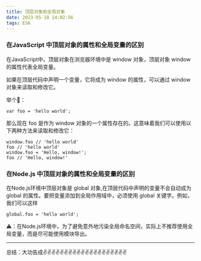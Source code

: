 ```yaml
---
title: 顶层对象和全局对象
date: 2023-05-18 14:02:56
tags: ES6
---
```

<meta name="referrer" content="no-referrer"/>


### 在JavaScript 中顶层对象的属性和全局变量的区别

在JavaScript中，顶层对象在浏览器环境中是 window 对象，顶层对象 window 的属性代表全局变量。

如果在顶层代码中声明一个变量，它将成为 window 的属性，可以通过 window 对象来读取和修改它。

举个🌰：

```
var foo = 'hello world';
```

那么现在 foo 是作为 window 对象的一个属性存在的。这意味着我们可以使用以下两种方法来读取和修改它：

```
window.foo // 'hello world'
foo // 'hello world'
window.foo = 'Hello, window!';
foo // 'Hello, window!'
```

### 在Node.js 中顶层对象的属性和全局变量的区别

在Node.js环境中顶层对象是 global 对象,在顶层代码中声明的变量不会自动成为 global 的属性。要把变量添加到全局作用域中，必须使用 global 关键字。例如，我们可以这样

```
global.foo = 'hello world';
```

⚠️：在Node.js环境中，为了避免意外地污染全局命名空间，实际上不推荐使用全局变量，而是尽可能使用模块导出。

---
总结：大功告成✌️✌️✌️✌️✌️✌️✌️✌️✌️✌️✌️✌️✌️✌️✌️✌️✌️✌️✌️✌️
